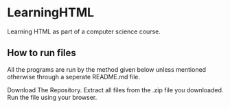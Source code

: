 # LearningHTML
Learning HTML as part of a computer science course.

## How to run files
All the programs are run by the method given below unless mentioned otherwise through a seperate README.md file.

Download The Repository.
Extract all files from the .zip file you downloaded.
Run the file using your browser.